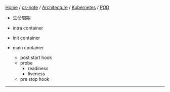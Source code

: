[Home](https://mengxianbin.github.io) /
[cs-note](https://mengxianbin.github.io/cs-note/content) /
[Architecture](https://mengxianbin.github.io/cs-note/content/Architecture) /
[Kubernetes](https://mengxianbin.github.io/cs-note/content/Architecture/Kubernetes) /
[POD](https://mengxianbin.github.io/cs-note/content/Architecture/Kubernetes/POD)

* 生命周期

* intra container

* init container
* main container
    * post start hook
    * probe
        * readiness
        * liveness
    * pre stop hook

---
